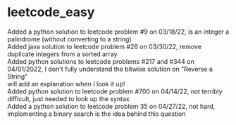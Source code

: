 # leetcode_easy

Added a python solution to leetcode problem #9 on 03/18/22, is an integer a palindrome (without converting to a string)  
Added java solution to leetcode problem #26 on 03/30/22, remove duplicate integers from a sorted array  
Added python solutions to leetcode problems #217 and #344 on 04/01/2022, I don't fully understand the bitwise solution on "Reverse a String"  
will add an explanation when I look it up!<br>
Added python solution to leetcode problem #700 on 04/14/22, not terribly difficult, just needed to look up the syntax<br>
Added a python solution to leetcode problem 35 on 04/27/22, not hard, implementing a binary search is the idea behind this question<br>
